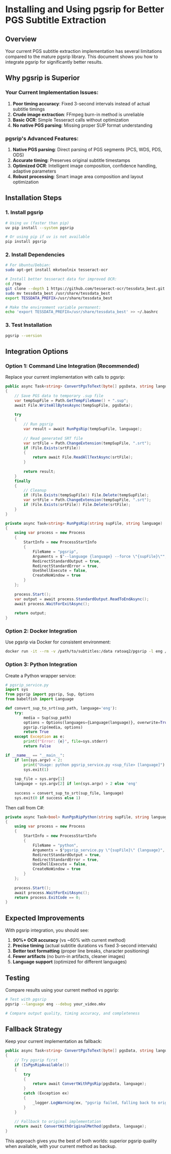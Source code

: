 # Installing and Using pgsrip for Better PGS Subtitle Extraction

## Overview

Your current PGS subtitle extraction implementation has several limitations compared to the mature pgsrip library. This document shows you how to integrate pgsrip for significantly better results.

## Why pgsrip is Superior

### Your Current Implementation Issues:
1. **Poor timing accuracy**: Fixed 3-second intervals instead of actual subtitle timings
2. **Crude image extraction**: FFmpeg burn-in method is unreliable
3. **Basic OCR**: Simple Tesseract calls without optimization
4. **No native PGS parsing**: Missing proper SUP format understanding

### pgsrip's Advanced Features:
1. **Native PGS parsing**: Direct parsing of PGS segments (PCS, WDS, PDS, ODS)
2. **Accurate timing**: Preserves original subtitle timestamps
3. **Optimized OCR**: Intelligent image composition, confidence handling, adaptive parameters
4. **Robust processing**: Smart image area composition and layout optimization

## Installation Steps

### 1. Install pgsrip
```bash
# Using uv (faster than pip)
uv pip install --system pgsrip

# Or using pip if uv is not available
pip install pgsrip
```

### 2. Install Dependencies
```bash
# For Ubuntu/Debian:
sudo apt-get install mkvtoolnix tesseract-ocr

# Install better tesseract data for improved OCR:
cd /tmp
git clone --depth 1 https://github.com/tesseract-ocr/tessdata_best.git
sudo mv tessdata_best /usr/share/tessdata_best
export TESSDATA_PREFIX=/usr/share/tessdata_best

# Make the environment variable permanent:
echo 'export TESSDATA_PREFIX=/usr/share/tessdata_best' >> ~/.bashrc
```

### 3. Test Installation
```bash
pgsrip --version
```

## Integration Options

### Option 1: Command Line Integration (Recommended)

Replace your current implementation with calls to pgsrip:

```csharp
public async Task<string> ConvertPgsToText(byte[] pgsData, string language = "eng")
{
    // Save PGS data to temporary .sup file
    var tempSupFile = Path.GetTempFileName() + ".sup";
    await File.WriteAllBytesAsync(tempSupFile, pgsData);
    
    try
    {
        // Run pgsrip
        var result = await RunPgsRip(tempSupFile, language);
        
        // Read generated SRT file
        var srtFile = Path.ChangeExtension(tempSupFile, ".srt");
        if (File.Exists(srtFile))
        {
            return await File.ReadAllTextAsync(srtFile);
        }
        
        return result;
    }
    finally
    {
        // Cleanup
        if (File.Exists(tempSupFile)) File.Delete(tempSupFile);
        var srtFile = Path.ChangeExtension(tempSupFile, ".srt");
        if (File.Exists(srtFile)) File.Delete(srtFile);
    }
}

private async Task<string> RunPgsRip(string supFile, string language)
{
    using var process = new Process
    {
        StartInfo = new ProcessStartInfo
        {
            FileName = "pgsrip",
            Arguments = $"--language {language} --force \"{supFile}\"",
            RedirectStandardOutput = true,
            RedirectStandardError = true,
            UseShellExecute = false,
            CreateNoWindow = true
        }
    };
    
    process.Start();
    var output = await process.StandardOutput.ReadToEndAsync();
    await process.WaitForExitAsync();
    
    return output;
}
```

### Option 2: Docker Integration

Use pgsrip via Docker for consistent environment:

```bash
docker run -it --rm -v /path/to/subtitles:/data ratoaq2/pgsrip -l eng /data/subtitle.sup
```

### Option 3: Python Integration

Create a Python wrapper service:

```python
# pgsrip_service.py
import sys
from pgsrip import pgsrip, Sup, Options
from babelfish import Language

def convert_sup_to_srt(sup_path, language='eng'):
    try:
        media = Sup(sup_path)
        options = Options(languages={Language(language)}, overwrite=True)
        pgsrip.rip(media, options)
        return True
    except Exception as e:
        print(f"Error: {e}", file=sys.stderr)
        return False

if __name__ == "__main__":
    if len(sys.argv) < 2:
        print("Usage: python pgsrip_service.py <sup_file> [language]")
        sys.exit(1)
    
    sup_file = sys.argv[1]
    language = sys.argv[2] if len(sys.argv) > 2 else 'eng'
    
    success = convert_sup_to_srt(sup_file, language)
    sys.exit(0 if success else 1)
```

Then call from C#:
```csharp
private async Task<bool> RunPgsRipPython(string supFile, string language)
{
    using var process = new Process
    {
        StartInfo = new ProcessStartInfo
        {
            FileName = "python",
            Arguments = $"pgsrip_service.py \"{supFile}\" {language}",
            RedirectStandardOutput = true,
            RedirectStandardError = true,
            UseShellExecute = false,
            CreateNoWindow = true
        }
    };
    
    process.Start();
    await process.WaitForExitAsync();
    return process.ExitCode == 0;
}
```

## Expected Improvements

With pgsrip integration, you should see:

1. **90%+ OCR accuracy** (vs ~60% with current method)
2. **Precise timing** (actual subtitle durations vs fixed 3-second intervals)
3. **Better text formatting** (proper line breaks, character positioning)
4. **Fewer artifacts** (no burn-in artifacts, cleaner images)
5. **Language support** (optimized for different languages)

## Testing

Compare results using your current method vs pgsrip:

```bash
# Test with pgsrip
pgsrip --language eng --debug your_video.mkv

# Compare output quality, timing accuracy, and completeness
```

## Fallback Strategy

Keep your current implementation as fallback:

```csharp
public async Task<string> ConvertPgsToText(byte[] pgsData, string language = "eng")
{
    // Try pgsrip first
    if (IsPgsRipAvailable())
    {
        try
        {
            return await ConvertWithPgsRip(pgsData, language);
        }
        catch (Exception ex)
        {
            _logger.LogWarning(ex, "pgsrip failed, falling back to original method");
        }
    }
    
    // Fallback to original implementation
    return await ConvertWithOriginalMethod(pgsData, language);
}
```

This approach gives you the best of both worlds: superior pgsrip quality when available, with your current method as backup.
